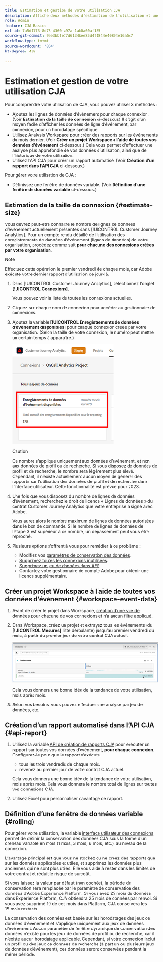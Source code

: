 ```yaml
---
title: Estimation et gestion de votre utilisation CJA
description: Affiche deux méthodes d’estimation de l’utilisation et une méthode de gestion.
role: Admin
feature: CJA Basics
exl-id: 7a5d1173-8d78-4360-a97a-1ab0a60af135
source-git-commit: 9ee3bbfe77d6134bee85d4f1844e40894e16a5c7
workflow-type: tm+mt
source-wordcount: '804'
ht-degree: 43%

---
```


# Estimation et gestion de votre utilisation CJA

Pour comprendre votre utilisation de CJA, vous pouvez utiliser 3 méthodes :

* Ajoutez les lignes de données d’événement pour chaque connexion. (Voir **Estimation de la taille de connexion** ci-dessous) Il s’agit d’un moyen facile d’afficher les données de ligne d’événement, par connexion, pour un horodatage spécifique.
* Utilisez Analysis Workspace pour créer des rapports sur les événements du mois dernier. (Voir **Créer un projet Workspace à l’aide de toutes vos données d’événement** ci-dessous.) Cela vous permet d’effectuer une analyse plus approfondie de vos données d’utilisation, ainsi que de l’historique de votre utilisation.
* Utilisez l’API CJA pour créer un rapport automatisé. (Voir **Création d’un rapport dans l’API CJA** ci-dessous.)

Pour gérer votre utilisation de CJA :

* Définissez une fenêtre de données variable. (Voir **Définition d’une fenêtre de données variable** ci-dessous.)

## Estimation de la taille de connexion {#estimate-size}

Vous devrez peut-être connaître le nombre de lignes de données d’événement actuellement présentes dans [!UICONTROL Customer Journey Analytics]. Pour un compte rendu détaillé de l’utilisation des enregistrements de données d’événement (lignes de données) de votre organisation, procédez comme suit **pour chacune des connexions créées par votre organisation**.

>[!NOTE]
>
>Effectuez cette opération le premier vendredi de chaque mois, car Adobe exécute votre dernier rapport d’utilisation ce jour-là.

1. Dans [!UICONTROL Customer Journey Analytics], sélectionnez l’onglet **[!UICONTROL Connexions]**.

   Vous pouvez voir la liste de toutes les connexions actuelles.

1. Cliquez sur chaque nom de connexion pour accéder au gestionnaire de connexions.

1. Ajoutez la variable **[!UICONTROL Enregistrements de données d’événement disponibles]** pour chaque connexion créée par votre organisation. (Selon la taille de votre connexion, le numéro peut mettre un certain temps à apparaître.)

   ![Données d’événement](assets/event-data.png)

   >[!CAUTION]
   >
   >   Ce nombre s’applique uniquement aux données d’événement, et non aux données de profil ou de recherche. Si vous disposez de données de profil et de recherche, le nombre sera légèrement plus élevé. Cependant, il n’existe actuellement aucun moyen de générer des rapports sur l’utilisation des données de profil et de recherche dans l’interface utilisateur. Cette fonctionnalité est prévue pour 2023.

1. Une fois que vous disposez du nombre de lignes de données d’événement, recherchez le droit de licence « Lignes de données » du contrat Customer Journey Analytics que votre entreprise a signé avec Adobe.

   Vous aurez alors le nombre maximum de lignes de données autorisées dans le bon de commande. Si le nombre de lignes de données de l’étape 3 est supérieur à ce nombre, un dépassement peut vous être reproché.

1. Plusieurs options s’offrent à vous pour remédier à ce problème :

   * Modifiez vos [paramètres de conservation des données](https://experienceleague.adobe.com/docs/analytics-platform/using/cja-connections/manage-connections.html?lang=fr#set-rolling-window-for-connection-data-retention).
   * [Supprimez toutes les connexions inutilisées](https://experienceleague.adobe.com/docs/analytics-platform/using/cja-overview/cja-faq.html?lang=fr#implications-of-deleting-data-components).
   * [Supprimez un jeu de données dans AEP](https://experienceleague.adobe.com/docs/analytics-platform/using/cja-overview/cja-faq.html?lang=fr#implications-of-deleting-data-components).
   * Contactez votre gestionnaire de compte Adobe pour obtenir une licence supplémentaire.

## Créer un projet Workspace à l’aide de toutes vos données d’événement {#workspace-event-data}

1. Avant de créer le projet dans Workspace, [création d’une vue de données](/help/data-views/create-dataview.md) pour chacune de vos connexions et n’a aucun filtre appliqué.

1. Dans Workspace, créez un projet et extrayez tous les événements (du **[!UICONTROL Mesures]** liste déroulante) jusqu’au premier vendredi du mois, à partir du premier jour de votre contrat CJA actuel.

   ![Événements](assets/events-usage.png)

   Cela vous donnera une bonne idée de la tendance de votre utilisation, mois après mois.

1. Selon vos besoins, vous pouvez effectuer une analyse par jeu de données, etc.


## Création d’un rapport automatisé dans l’API CJA {#api-report}

1. Utilisez la variable [API de création de rapports CJA](https://developer.adobe.com/cja-apis/docs/api/#tag/Reporting-API) pour exécuter un rapport sur toutes vos données d’événement, **pour chaque connexion**. Configurez-le pour que le rapport s’exécute.

   * tous les trois vendredis de chaque mois.
   * revenez au premier jour de votre contrat CJA actuel.

   Cela vous donnera une bonne idée de la tendance de votre utilisation, mois après mois. Cela vous donnera le nombre total de lignes sur toutes vos connexions CJA.

1. Utilisez Excel pour personnaliser davantage ce rapport.

## Définition d’une fenêtre de données variable {#rolling}

Pour gérer votre utilisation, la variable [interface utilisateur des connexions](/help/connections/create-connection.md) permet de définir la conservation des données CJA sous la forme d’un créneau variable en mois (1 mois, 3 mois, 6 mois, etc.), au niveau de la connexion.

Lʼavantage principal est que vous ne stockez ou ne créez des rapports que sur les données applicables et utiles, et supprimez les données plus anciennes qui ne sont plus utiles. Elle vous aide à rester dans les limites de votre contrat et réduit le risque de surcoût.

Si vous laissez la valeur par défaut (non cochée), la période de conservation sera remplacée par le paramètre de conservation des données d’Adobe Experience Platform. Si vous avez 25 mois de données dans Experience Platform, CJA obtiendra 25 mois de données par renvoi. Si vous avez supprimé 10 de ces mois dans Platform, CJA conservera les 15 mois restants.

La conservation des données est basée sur les horodatages des jeux de données dʼévénement et sʼapplique uniquement aux jeux de données dʼévénement. Aucun paramètre de fenêtre dynamique de conservation des données nʼexiste pour les jeux de données de profil ou de recherche, car il nʼexiste aucun horodatage applicable. Cependant, si votre connexion inclut un profil ou des jeux de données de recherche (à part un ou plusieurs jeux de données d’événement), ces données seront conservées pendant la même période.

